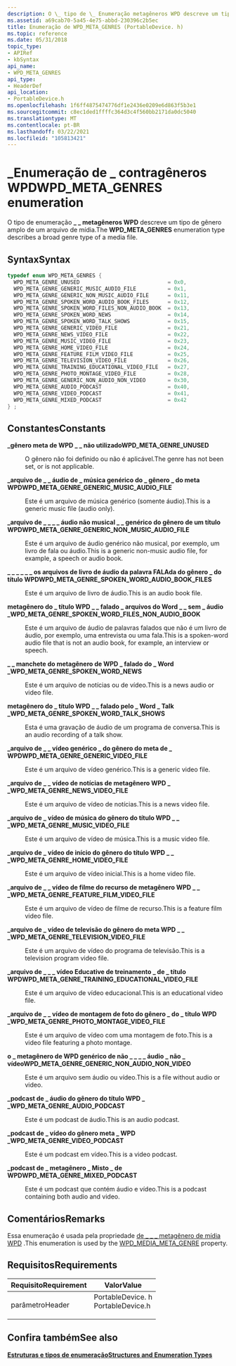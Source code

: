 ```yaml
---
description: O \_ tipo de \_ Enumeração metagêneros WPD descreve um tipo de gênero amplo de um arquivo de mídia.
ms.assetid: a69cab70-5a45-4e75-abbd-230396c2b5ec
title: Enumeração de WPD_META_GENRES (PortableDevice. h)
ms.topic: reference
ms.date: 05/31/2018
topic_type:
- APIRef
- kbSyntax
api_name:
- WPD_META_GENRES
api_type:
- HeaderDef
api_location:
- PortableDevice.h
ms.openlocfilehash: 1f6ff4875474776df1e2436e0209e6d863f5b3e1
ms.sourcegitcommit: c8ec1ded1ffffc364d3c4f560bb2171da0dc5040
ms.translationtype: MT
ms.contentlocale: pt-BR
ms.lasthandoff: 03/22/2021
ms.locfileid: "105813421"
---
```

# <a name="wpd_meta_genres-enumeration"></a><span data-ttu-id="c1035-103">\_Enumeração de \_ contragêneros WPD</span><span class="sxs-lookup"><span data-stu-id="c1035-103">WPD\_META\_GENRES enumeration</span></span>

<span data-ttu-id="c1035-104">O tipo de enumeração **\_ \_ metagêneros WPD** descreve um tipo de gênero amplo de um arquivo de mídia.</span><span class="sxs-lookup"><span data-stu-id="c1035-104">The **WPD\_META\_GENRES** enumeration type describes a broad genre type of a media file.</span></span>

## <a name="syntax"></a><span data-ttu-id="c1035-105">Syntax</span><span class="sxs-lookup"><span data-stu-id="c1035-105">Syntax</span></span>


```C++
typedef enum WPD_META_GENRES { 
  WPD_META_GENRE_UNUSED                            = 0x0,
  WPD_META_GENRE_GENERIC_MUSIC_AUDIO_FILE          = 0x1,
  WPD_META_GENRE_GENERIC_NON_MUSIC_AUDIO_FILE      = 0x11,
  WPD_META_GENRE_SPOKEN_WORD_AUDIO_BOOK_FILES      = 0x12,
  WPD_META_GENRE_SPOKEN_WORD_FILES_NON_AUDIO_BOOK  = 0x13,
  WPD_META_GENRE_SPOKEN_WORD_NEWS                  = 0x14,
  WPD_META_GENRE_SPOKEN_WORD_TALK_SHOWS            = 0x15,
  WPD_META_GENRE_GENERIC_VIDEO_FILE                = 0x21,
  WPD_META_GENRE_NEWS_VIDEO_FILE                   = 0x22,
  WPD_META_GENRE_MUSIC_VIDEO_FILE                  = 0x23,
  WPD_META_GENRE_HOME_VIDEO_FILE                   = 0x24,
  WPD_META_GENRE_FEATURE_FILM_VIDEO_FILE           = 0x25,
  WPD_META_GENRE_TELEVISION_VIDEO_FILE             = 0x26,
  WPD_META_GENRE_TRAINING_EDUCATIONAL_VIDEO_FILE   = 0x27,
  WPD_META_GENRE_PHOTO_MONTAGE_VIDEO_FILE          = 0x28,
  WPD_META_GENRE_GENERIC_NON_AUDIO_NON_VIDEO       = 0x30,
  WPD_META_GENRE_AUDIO_PODCAST                     = 0x40,
  WPD_META_GENRE_VIDEO_PODCAST                     = 0x41,
  WPD_META_GENRE_MIXED_PODCAST                     = 0x42
} ;
```



## <a name="constants"></a><span data-ttu-id="c1035-106">Constantes</span><span class="sxs-lookup"><span data-stu-id="c1035-106">Constants</span></span>

<dl> <dt>

<span data-ttu-id="c1035-107"><span id="WPD_META_GENRE_UNUSED"></span><span id="wpd_meta_genre_unused"></span>**\_gênero meta de WPD \_ \_ não utilizado**</span><span class="sxs-lookup"><span data-stu-id="c1035-107"><span id="WPD_META_GENRE_UNUSED"></span><span id="wpd_meta_genre_unused"></span>**WPD\_META\_GENRE\_UNUSED**</span></span>
</dt> <dd>

<span data-ttu-id="c1035-108">O gênero não foi definido ou não é aplicável.</span><span class="sxs-lookup"><span data-stu-id="c1035-108">The genre has not been set, or is not applicable.</span></span>

</dd> <dt>

<span data-ttu-id="c1035-109"><span id="WPD_META_GENRE_GENERIC_MUSIC_AUDIO_FILE"></span><span id="wpd_meta_genre_generic_music_audio_file"></span>**\_arquivo de \_ \_ áudio de \_ música genérico do \_ gênero \_ do meta WPD**</span><span class="sxs-lookup"><span data-stu-id="c1035-109"><span id="WPD_META_GENRE_GENERIC_MUSIC_AUDIO_FILE"></span><span id="wpd_meta_genre_generic_music_audio_file"></span>**WPD\_META\_GENRE\_GENERIC\_MUSIC\_AUDIO\_FILE**</span></span>
</dt> <dd>

<span data-ttu-id="c1035-110">Este é um arquivo de música genérico (somente áudio).</span><span class="sxs-lookup"><span data-stu-id="c1035-110">This is a generic music file (audio only).</span></span>

</dd> <dt>

<span data-ttu-id="c1035-111"><span id="WPD_META_GENRE_GENERIC_NON_MUSIC_AUDIO_FILE"></span><span id="wpd_meta_genre_generic_non_music_audio_file"></span>**\_arquivo de \_ \_ \_ \_ áudio não musical \_ \_ genérico do gênero de um título WPD**</span><span class="sxs-lookup"><span data-stu-id="c1035-111"><span id="WPD_META_GENRE_GENERIC_NON_MUSIC_AUDIO_FILE"></span><span id="wpd_meta_genre_generic_non_music_audio_file"></span>**WPD\_META\_GENRE\_GENERIC\_NON\_MUSIC\_AUDIO\_FILE**</span></span>
</dt> <dd>

<span data-ttu-id="c1035-112">Este é um arquivo de áudio genérico não musical, por exemplo, um livro de fala ou áudio.</span><span class="sxs-lookup"><span data-stu-id="c1035-112">This is a generic non-music audio file, for example, a speech or audio book.</span></span>

</dd> <dt>

<span data-ttu-id="c1035-113"><span id="WPD_META_GENRE_SPOKEN_WORD_AUDIO_BOOK_FILES"></span><span id="wpd_meta_genre_spoken_word_audio_book_files"></span>**\_ \_ \_ \_ \_ \_ os arquivos de livro de áudio da palavra FALAda do gênero \_ do título WPD**</span><span class="sxs-lookup"><span data-stu-id="c1035-113"><span id="WPD_META_GENRE_SPOKEN_WORD_AUDIO_BOOK_FILES"></span><span id="wpd_meta_genre_spoken_word_audio_book_files"></span>**WPD\_META\_GENRE\_SPOKEN\_WORD\_AUDIO\_BOOK\_FILES**</span></span>
</dt> <dd>

<span data-ttu-id="c1035-114">Este é um arquivo de livro de áudio.</span><span class="sxs-lookup"><span data-stu-id="c1035-114">This is an audio book file.</span></span>

</dd> <dt>

<span data-ttu-id="c1035-115"><span id="WPD_META_GENRE_SPOKEN_WORD_FILES_NON_AUDIO_BOOK"></span><span id="wpd_meta_genre_spoken_word_files_non_audio_book"></span>**metagênero do \_ título WPD \_ \_ falado \_ arquivos do Word \_ \_ sem \_ áudio \_**</span><span class="sxs-lookup"><span data-stu-id="c1035-115"><span id="WPD_META_GENRE_SPOKEN_WORD_FILES_NON_AUDIO_BOOK"></span><span id="wpd_meta_genre_spoken_word_files_non_audio_book"></span>**WPD\_META\_GENRE\_SPOKEN\_WORD\_FILES\_NON\_AUDIO\_BOOK**</span></span>
</dt> <dd>

<span data-ttu-id="c1035-116">Este é um arquivo de áudio de palavras falados que não é um livro de áudio, por exemplo, uma entrevista ou uma fala.</span><span class="sxs-lookup"><span data-stu-id="c1035-116">This is a spoken-word audio file that is not an audio book, for example, an interview or speech.</span></span>

</dd> <dt>

<span data-ttu-id="c1035-117"><span id="WPD_META_GENRE_SPOKEN_WORD_NEWS"></span><span id="wpd_meta_genre_spoken_word_news"></span>**\_ \_ manchete do metagênero de WPD \_ falado do \_ Word \_**</span><span class="sxs-lookup"><span data-stu-id="c1035-117"><span id="WPD_META_GENRE_SPOKEN_WORD_NEWS"></span><span id="wpd_meta_genre_spoken_word_news"></span>**WPD\_META\_GENRE\_SPOKEN\_WORD\_NEWS**</span></span>
</dt> <dd>

<span data-ttu-id="c1035-118">Este é um arquivo de notícias ou de vídeo.</span><span class="sxs-lookup"><span data-stu-id="c1035-118">This is a news audio or video file.</span></span>

</dd> <dt>

<span data-ttu-id="c1035-119"><span id="WPD_META_GENRE_SPOKEN_WORD_TALK_SHOWS"></span><span id="wpd_meta_genre_spoken_word_talk_shows"></span>**metagênero do \_ título WPD \_ \_ falado pelo \_ Word \_ Talk \_**</span><span class="sxs-lookup"><span data-stu-id="c1035-119"><span id="WPD_META_GENRE_SPOKEN_WORD_TALK_SHOWS"></span><span id="wpd_meta_genre_spoken_word_talk_shows"></span>**WPD\_META\_GENRE\_SPOKEN\_WORD\_TALK\_SHOWS**</span></span>
</dt> <dd>

<span data-ttu-id="c1035-120">Esta é uma gravação de áudio de um programa de conversa.</span><span class="sxs-lookup"><span data-stu-id="c1035-120">This is an audio recording of a talk show.</span></span>

</dd> <dt>

<span data-ttu-id="c1035-121"><span id="WPD_META_GENRE_GENERIC_VIDEO_FILE"></span><span id="wpd_meta_genre_generic_video_file"></span>**\_arquivo de \_ \_ vídeo genérico \_ do gênero do meta de \_ WPD**</span><span class="sxs-lookup"><span data-stu-id="c1035-121"><span id="WPD_META_GENRE_GENERIC_VIDEO_FILE"></span><span id="wpd_meta_genre_generic_video_file"></span>**WPD\_META\_GENRE\_GENERIC\_VIDEO\_FILE**</span></span>
</dt> <dd>

<span data-ttu-id="c1035-122">Este é um arquivo de vídeo genérico.</span><span class="sxs-lookup"><span data-stu-id="c1035-122">This is a generic video file.</span></span>

</dd> <dt>

<span data-ttu-id="c1035-123"><span id="WPD_META_GENRE_NEWS_VIDEO_FILE"></span><span id="wpd_meta_genre_news_video_file"></span>**\_arquivo de \_ \_ vídeo de notícias de metagênero WPD \_ \_**</span><span class="sxs-lookup"><span data-stu-id="c1035-123"><span id="WPD_META_GENRE_NEWS_VIDEO_FILE"></span><span id="wpd_meta_genre_news_video_file"></span>**WPD\_META\_GENRE\_NEWS\_VIDEO\_FILE**</span></span>
</dt> <dd>

<span data-ttu-id="c1035-124">Este é um arquivo de vídeo de notícias.</span><span class="sxs-lookup"><span data-stu-id="c1035-124">This is a news video file.</span></span>

</dd> <dt>

<span data-ttu-id="c1035-125"><span id="WPD_META_GENRE_MUSIC_VIDEO_FILE"></span><span id="wpd_meta_genre_music_video_file"></span>**\_arquivo de \_ vídeo de música do gênero do título WPD \_ \_ \_**</span><span class="sxs-lookup"><span data-stu-id="c1035-125"><span id="WPD_META_GENRE_MUSIC_VIDEO_FILE"></span><span id="wpd_meta_genre_music_video_file"></span>**WPD\_META\_GENRE\_MUSIC\_VIDEO\_FILE**</span></span>
</dt> <dd>

<span data-ttu-id="c1035-126">Este é um arquivo de vídeo de música.</span><span class="sxs-lookup"><span data-stu-id="c1035-126">This is a music video file.</span></span>

</dd> <dt>

<span data-ttu-id="c1035-127"><span id="WPD_META_GENRE_HOME_VIDEO_FILE"></span><span id="wpd_meta_genre_home_video_file"></span>**\_arquivo de \_ vídeo de início do gênero do título WPD \_ \_ \_**</span><span class="sxs-lookup"><span data-stu-id="c1035-127"><span id="WPD_META_GENRE_HOME_VIDEO_FILE"></span><span id="wpd_meta_genre_home_video_file"></span>**WPD\_META\_GENRE\_HOME\_VIDEO\_FILE**</span></span>
</dt> <dd>

<span data-ttu-id="c1035-128">Este é um arquivo de vídeo inicial.</span><span class="sxs-lookup"><span data-stu-id="c1035-128">This is a home video file.</span></span>

</dd> <dt>

<span data-ttu-id="c1035-129"><span id="WPD_META_GENRE_FEATURE_FILM_VIDEO_FILE"></span><span id="wpd_meta_genre_feature_film_video_file"></span>**\_arquivo de \_ \_ vídeo de filme do recurso de metagênero WPD \_ \_ \_**</span><span class="sxs-lookup"><span data-stu-id="c1035-129"><span id="WPD_META_GENRE_FEATURE_FILM_VIDEO_FILE"></span><span id="wpd_meta_genre_feature_film_video_file"></span>**WPD\_META\_GENRE\_FEATURE\_FILM\_VIDEO\_FILE**</span></span>
</dt> <dd>

<span data-ttu-id="c1035-130">Este é um arquivo de vídeo de filme de recurso.</span><span class="sxs-lookup"><span data-stu-id="c1035-130">This is a feature film video file.</span></span>

</dd> <dt>

<span data-ttu-id="c1035-131"><span id="WPD_META_GENRE_TELEVISION_VIDEO_FILE"></span><span id="wpd_meta_genre_television_video_file"></span>**\_arquivo de \_ vídeo de televisão do gênero do meta WPD \_ \_ \_**</span><span class="sxs-lookup"><span data-stu-id="c1035-131"><span id="WPD_META_GENRE_TELEVISION_VIDEO_FILE"></span><span id="wpd_meta_genre_television_video_file"></span>**WPD\_META\_GENRE\_TELEVISION\_VIDEO\_FILE**</span></span>
</dt> <dd>

<span data-ttu-id="c1035-132">Este é um arquivo de vídeo do programa de televisão.</span><span class="sxs-lookup"><span data-stu-id="c1035-132">This is a television program video file.</span></span>

</dd> <dt>

<span data-ttu-id="c1035-133"><span id="WPD_META_GENRE_TRAINING_EDUCATIONAL_VIDEO_FILE"></span><span id="wpd_meta_genre_training_educational_video_file"></span>**\_arquivo de \_ \_ \_ vídeo Educative de treinamento \_ de \_ título WPD**</span><span class="sxs-lookup"><span data-stu-id="c1035-133"><span id="WPD_META_GENRE_TRAINING_EDUCATIONAL_VIDEO_FILE"></span><span id="wpd_meta_genre_training_educational_video_file"></span>**WPD\_META\_GENRE\_TRAINING\_EDUCATIONAL\_VIDEO\_FILE**</span></span>
</dt> <dd>

<span data-ttu-id="c1035-134">Este é um arquivo de vídeo educacional.</span><span class="sxs-lookup"><span data-stu-id="c1035-134">This is an educational video file.</span></span>

</dd> <dt>

<span data-ttu-id="c1035-135"><span id="WPD_META_GENRE_PHOTO_MONTAGE_VIDEO_FILE"></span><span id="wpd_meta_genre_photo_montage_video_file"></span>**\_arquivo de \_ \_ vídeo de montagem de foto do gênero \_ do \_ título WPD \_**</span><span class="sxs-lookup"><span data-stu-id="c1035-135"><span id="WPD_META_GENRE_PHOTO_MONTAGE_VIDEO_FILE"></span><span id="wpd_meta_genre_photo_montage_video_file"></span>**WPD\_META\_GENRE\_PHOTO\_MONTAGE\_VIDEO\_FILE**</span></span>
</dt> <dd>

<span data-ttu-id="c1035-136">Este é um arquivo de vídeo com uma montagem de foto.</span><span class="sxs-lookup"><span data-stu-id="c1035-136">This is a video file featuring a photo montage.</span></span>

</dd> <dt>

<span data-ttu-id="c1035-137"><span id="WPD_META_GENRE_GENERIC_NON_AUDIO_NON_VIDEO"></span><span id="wpd_meta_genre_generic_non_audio_non_video"></span>**o \_ metagênero de WPD genérico de não \_ \_ \_ \_ áudio \_ não \_ vídeo**</span><span class="sxs-lookup"><span data-stu-id="c1035-137"><span id="WPD_META_GENRE_GENERIC_NON_AUDIO_NON_VIDEO"></span><span id="wpd_meta_genre_generic_non_audio_non_video"></span>**WPD\_META\_GENRE\_GENERIC\_NON\_AUDIO\_NON\_VIDEO**</span></span>
</dt> <dd>

<span data-ttu-id="c1035-138">Este é um arquivo sem áudio ou vídeo.</span><span class="sxs-lookup"><span data-stu-id="c1035-138">This is a file without audio or video.</span></span>

</dd> <dt>

<span data-ttu-id="c1035-139"><span id="WPD_META_GENRE_AUDIO_PODCAST"></span><span id="wpd_meta_genre_audio_podcast"></span>**\_podcast de \_ áudio do gênero do título WPD \_ \_**</span><span class="sxs-lookup"><span data-stu-id="c1035-139"><span id="WPD_META_GENRE_AUDIO_PODCAST"></span><span id="wpd_meta_genre_audio_podcast"></span>**WPD\_META\_GENRE\_AUDIO\_PODCAST**</span></span>
</dt> <dd>

<span data-ttu-id="c1035-140">Este é um podcast de áudio.</span><span class="sxs-lookup"><span data-stu-id="c1035-140">This is an audio podcast.</span></span>

</dd> <dt>

<span data-ttu-id="c1035-141"><span id="WPD_META_GENRE_VIDEO_PODCAST"></span><span id="wpd_meta_genre_video_podcast"></span>**\_podcast de \_ vídeo do gênero meta \_ WPD \_**</span><span class="sxs-lookup"><span data-stu-id="c1035-141"><span id="WPD_META_GENRE_VIDEO_PODCAST"></span><span id="wpd_meta_genre_video_podcast"></span>**WPD\_META\_GENRE\_VIDEO\_PODCAST**</span></span>
</dt> <dd>

<span data-ttu-id="c1035-142">Este é um podcast em vídeo.</span><span class="sxs-lookup"><span data-stu-id="c1035-142">This is a video podcast.</span></span>

</dd> <dt>

<span data-ttu-id="c1035-143"><span id="WPD_META_GENRE_MIXED_PODCAST"></span><span id="wpd_meta_genre_mixed_podcast"></span>**\_podcast de \_ metagênero \_ Misto \_ de WPD**</span><span class="sxs-lookup"><span data-stu-id="c1035-143"><span id="WPD_META_GENRE_MIXED_PODCAST"></span><span id="wpd_meta_genre_mixed_podcast"></span>**WPD\_META\_GENRE\_MIXED\_PODCAST**</span></span>
</dt> <dd>

<span data-ttu-id="c1035-144">Este é um podcast que contém áudio e vídeo.</span><span class="sxs-lookup"><span data-stu-id="c1035-144">This is a podcast containing both audio and video.</span></span>

</dd> </dl>

## <a name="remarks"></a><span data-ttu-id="c1035-145">Comentários</span><span class="sxs-lookup"><span data-stu-id="c1035-145">Remarks</span></span>

<span data-ttu-id="c1035-146">Essa enumeração é usada pela propriedade [de \_ \_ \_ metagênero de mídia WPD](media-properties.md) .</span><span class="sxs-lookup"><span data-stu-id="c1035-146">This enumeration is used by the [WPD\_MEDIA\_META\_GENRE](media-properties.md) property.</span></span>

## <a name="requirements"></a><span data-ttu-id="c1035-147">Requisitos</span><span class="sxs-lookup"><span data-stu-id="c1035-147">Requirements</span></span>



| <span data-ttu-id="c1035-148">Requisito</span><span class="sxs-lookup"><span data-stu-id="c1035-148">Requirement</span></span> | <span data-ttu-id="c1035-149">Valor</span><span class="sxs-lookup"><span data-stu-id="c1035-149">Value</span></span> |
|-------------------|---------------------------------------------------------------------------------------------|
| <span data-ttu-id="c1035-150">parâmetro</span><span class="sxs-lookup"><span data-stu-id="c1035-150">Header</span></span><br/> | <dl> <span data-ttu-id="c1035-151"><dt>PortableDevice. h</dt></span><span class="sxs-lookup"><span data-stu-id="c1035-151"><dt>PortableDevice.h</dt></span></span> </dl> |



## <a name="see-also"></a><span data-ttu-id="c1035-152">Confira também</span><span class="sxs-lookup"><span data-stu-id="c1035-152">See also</span></span>

<dl> <dt>

[<span data-ttu-id="c1035-153">**Estruturas e tipos de enumeração**</span><span class="sxs-lookup"><span data-stu-id="c1035-153">**Structures and Enumeration Types**</span></span>](structures-and-enumeration-types.md)
</dt> </dl>

 

 




